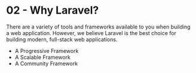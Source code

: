 # 02 - Why Laravel?

There are a variety of tools and frameworks available to you when building a web application. However, we believe Laravel is the best choice for building modern, full-stack web applications.

- A Progressive Framework
- A Scalable Framework
- A Community Framework
